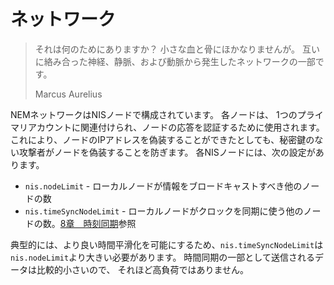 # ネットワーク
> それは何のためにありますか？ 小さな血と骨にほかなりませんが。
> 互いに絡み合った神経、静脈、および動脈から発生したネットワークの一部です。
> 
> Marcus Aurelius

NEMネットワークはNISノードで構成されています。 各ノードは、
1つのプライマリアカウントに関連付けられ、ノードの応答を認証するために使用されます。
これにより、ノードのIPアドレスを偽装することができたとしても、秘密鍵のない攻撃者がノードを偽装することを防ぎます。
各NISノードには、次の設定があります。

* `nis.nodeLimit` - ローカルノードが情報をブロードキャストすべき他のノードの数 
* `nis.timeSyncNodeLimit` - ローカルノードがクロックを同期に使う他のノードの数。[8章　時刻同期](/Timesync/8_Timesync.md)参照


典型的には、より良い時間平滑化を可能にするため、`nis.timeSyncNodeLimit`は`nis.nodeLimit`より大きい必要があります。
時間同期の一部として送信されるデータは比較的小さいので、 それほど高負荷ではありません。


